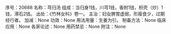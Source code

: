 序号：20688
名称：芎归汤
组成：当归身1钱，川芎1钱，香附1钱，枳壳（炒）1钱，滑石2钱。
出处：《竹林女科》卷一。
主治：妇女脾胃虚弱，形瘦食少，过期经行者。
加减：None
功效：None
用法用量：生姜为引。
制备方法：None
临床应用：None
各家论述：None
用药禁忌：None
附注：None
